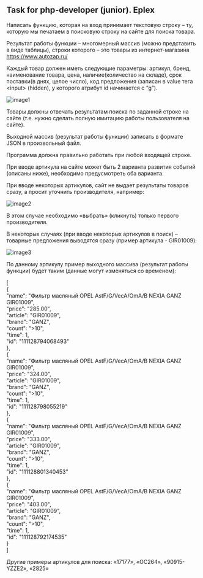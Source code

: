 ## Task for php-developer (junior). Eplex

Написать функцию, которая на вход принимает текстовую строку – ту, которую мы печатаем в поисковую строку на сайте для поиска товара.

Результат работы функции – многомерный массив (можно представить в виде таблицы), строки которого – это товары из интернет-магазина https://www.autozap.ru/

Каждый товар должен иметь следующие параметры: артикул, бренд, наименование товара, цена, наличие(количество на складе), срок поставки(в днях, целое число), код предложения (записан в value тега \<input\> (hidden), у которого атрибут id начинается с “g”).

 ![image1](https://autozap.sacod.ru/img/image1.png) 

Товары должны отвечать результатам поиска по заданной строке на сайте (т.е. нужно сделать полную имитацию работы пользователя на сайте).

Выходной массив (результат работы функции) записать в формате JSON в произвольный файл.

Программа должна правильно работать при любой входящей строке.

 

При вводе артикула на сайте может быть 2 варианта развития событий (описаны ниже), необходимо предусмотреть оба варианта.

При вводе некоторых артикулов, сайт не выдает результаты товаров сразу, а просит уточнить производителя, например:

 ![image2](https://autozap.sacod.ru/img/image2.png) 

В этом случае необходимо «выбрать» (кликнуть) только первого производителя.

 

В некоторых случаях (при вводе некоторых артикулов в поиск) – товарные предложения выводятся сразу (пример артикула \- GIR01009):

 ![image3](https://autozap.sacod.ru/img/image3.png) 

По данному артикулу пример выходного массива (результат работы функции) будет таким (данные могут изменяться со временем):

\[  
    {  
        "name": "Фильтр масляный OPEL AstF/G/VecA/OmA/B NEXIA GANZ GIR01009",  
        "price": "285.00",  
        "article": "GIR01009",  
        "brand": "GANZ",  
        "count": "\>10",  
        "time": 1,  
        "id": "111128794068493"  
    },  
    {  
        "name": "Фильтр масляный OPEL AstF/G/VecA/OmA/B NEXIA GANZ GIR01009",  
        "price": "324.00",  
        "article": "GIR01009",  
        "brand": "GANZ",  
        "count": "\>10",  
        "time": 1,  
        "id": "111128798055219"  
    },  
    {  
        "name": "Фильтр масляный OPEL AstF/G/VecA/OmA/B NEXIA GANZ GIR01009",  
        "price": "333.00",  
        "article": "GIR01009",  
        "brand": "GANZ",  
        "count": "\>10",  
        "time": 1,  
        "id": "111128801340453"  
    },  
    {  
        "name": "Фильтр масляный OPEL AstF/G/VecA/OmA/B NEXIA GANZ GIR01009",  
        "price": "403.00",  
        "article": "GIR01009",  
        "brand": "GANZ",  
        "count": "\>10",  
        "time": 1,  
        "id": "111128792174535"  
    }  
\]

Другие примеры артикулов для поиска: «17177», «OC264», «90915-YZZE2», «2825»
